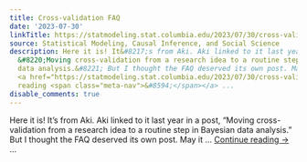 ```yaml
---
title: Cross-validation FAQ
date: '2023-07-30'
linkTitle: https://statmodeling.stat.columbia.edu/2023/07/30/cross-validation-faq/
source: Statistical Modeling, Causal Inference, and Social Science
description: Here it is! It&#8217;s from Aki. Aki linked to it last year in a post,
  &#8220;Moving cross-validation from a research idea to a routine step in Bayesian
  data analysis.&#8221; But I thought the FAQ deserved its own post. May it &#8230;
  <a href="https://statmodeling.stat.columbia.edu/2023/07/30/cross-validation-faq/">Continue
  reading <span class="meta-nav">&#8594;</span></a> ...
disable_comments: true
---
```

Here it is! It&#8217;s from Aki. Aki linked to it last year in a post, &#8220;Moving cross-validation from a research idea to a routine step in Bayesian data analysis.&#8221; But I thought the FAQ deserved its own post. May it &#8230; <a href="https://statmodeling.stat.columbia.edu/2023/07/30/cross-validation-faq/">Continue reading <span class="meta-nav">&#8594;</span></a> ...